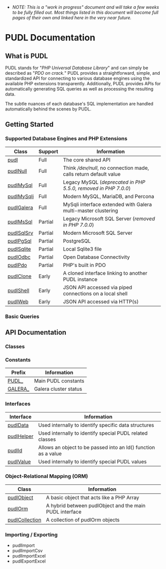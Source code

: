 <style>
.tablelines table, .tablelines td, .tablelines th {
	border: 1px solid black;
}
</style>

* _NOTE: This is a "work in progress" document and will take a few weeks to be fully filled out. Most things listed in this document will become full pages of their own and linked here in the very near future._

# PUDL Documentation

## What is PUDL
PUDL stands for "_PHP Universal Database Library_" and can simply be described as "_PDO on crack._" PUDL provides a straightforward, simple, and standardized API for connecting to various database engines using the available PHP extensions transparently. Additionally, PUDL provides APIs for automatically generating SQL queries as well as processing the resulting data.

The subtle nuances of each database's SQL implementation are handled automatically behind the scenes by PUDL.

## Getting Started

### Supported Database Engines and PHP Extensions
Class							| Support	| Information
--------------------------------|-----------|------------
[pudl](pudl/pudl.md)			| Full		| The core shared API
[pudlNull](null/null.md)		| Full		| Think _/dev/null_, no connection made, calls return default value
[pudlMySql](mysql/mysql.md)		| Full		| Legacy MySQL (_deprecated in PHP 5.5.0, removed in PHP 7.0.0_)
[pudlMySqli](mysql/mysqli.md)	| Full		| Modern MySQL, MariaDB, and Percona
[pudlGalera](mysql/galera.md)	| Full		| MySqli interface extended with Galera multi-master clustering
[pudlMsSql](mssql/mssql.md)		| Partial	| Legacy Microsoft SQL Server (_removed in PHP 7.0.0_)
[pudlSqlSrv](mssql/sqlsrv.md)	| Partial	| Modern Microsoft SQL Server
[pudlPgSql](pgsql/pgsql.md)		| Partial	| PostgreSQL
[pudlSqlite](sqlite/sqlite.md)	| Partial	| Local Sqlite3 file
[pudlOdbc](odbc/odbc.md)		| Partial	| Open Database Connectivity
[pudlPdo](pdo/pdo.md)			| Partial	| PHP's built in PDO
[pudlClone](sql/clone.md)		| Early		| A cloned interface linking to another PUDL instance
[pudlShell](sql/shell.md)		| Early		| JSON API accessed via piped connections on a local shell
[pudlWeb](sql/web.md)			| Early		| JSON API accessed via HTTP(s)

### Basic Queries



## API Documentation


### Classes


### Constants
Prefix								| Information
------------------------------------|------------
[PUDL_](constants/pudl.md)			| Main PUDL constants
[GALERA_](constants/galera.md)		| Galera cluster status


### Interfaces
Interface							| Information
------------------------------------|------------
[pudlData](pudlData)				| Used internally to identify specific data structures
[pudlHelper](pudlHelper)			| Used internally to identify special PUDL related classes
[pudlId](pudlId)					| Allows an object to be passed into an Id() function as a value
[pudlValue](pudlValue)				| Used internally to identify special PUDL values


### Object-Relational Mapping (ORM)
Class								| Information
------------------------------------|------------
[pudlObject](pudlObject)			| A basic object that acts like a PHP Array
[pudlOrm](pudlOrm)					| A hybrid between pudlObject and the main PUDL interface
[pudlCollection](pudlCollection)	| A collection of pudlOrm objects


### Importing / Exporting
* pudlImport
* pudlImportCsv
* pudlImportExcel
* pudlExportExcel
